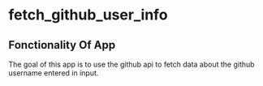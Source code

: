# fetch_github_user_info

## Fonctionality Of App
The goal of this app is to use the github api to fetch data about the github username entered in input.

